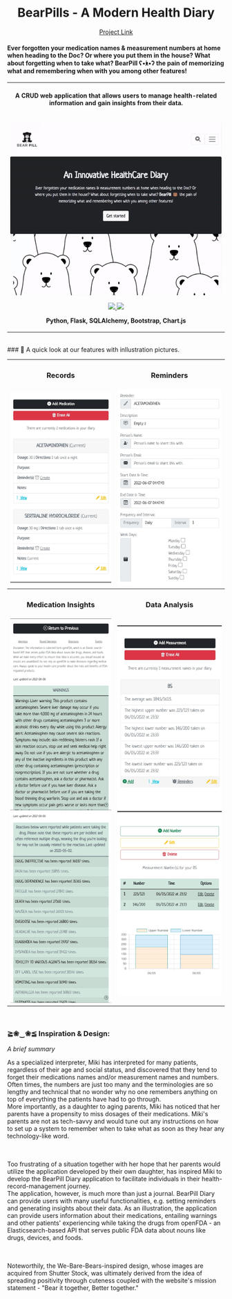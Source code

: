 <h1 align="center">BearPills - A Modern Health Diary</h1>

<p align="center">
  <a href="https://bearpilldiary.herokuapp.com/" >Project Link</a>
</p>

#### Ever forgotten your medication names & measurement numbers at home when heading to the Doc? Or where you put them in the house? What about forgetting when to take what? BearPill ʕ•́ᴥ•̀ʔ the pain of memorizing what and remembering when with you among other features!

<table align="center">
  <tr>
    <td width="50%" valign="top">
      <h4 align="center">A CRUD web application that allows users to manage health-related information and gain insights from their data.</h4>
        <br />
      <a target="_blank" href="https://bearpilldiary.herokuapp.com/">
            <img src="https://github.com/miki-reynolds/miki-reynolds/blob/688823c5c22a05b4bdf5b40252ba7d511ae598ac/img/bearpillgif.gif" width="100%" alt="BearPill Diary"/>
      </a>
        <br />
      <p align="center">
          <a href="https://github.com/miki-reynolds/BearPill-Diary" target="_blank">
		        <img src="https://img.shields.io/badge/-Repo-000?style=for-the-badge&logo=Github&logoColor=white" />
	        </a>
	        <a href="https://bearpilldiary.herokuapp.com/" target="_blank">
    		    <img src="https://img.shields.io/badge/-Website-fff?style=for-the-badge&logo=Wordpress&logoColor=black" />
  	      </a>
      </p>
      <p align="center"><strong>Python, Flask, SQLAlchemy, Bootstrap, Chart.js</strong></p>
    </td>
  </tr>
</table>	

<br />
### 📔 A quick look at our features with inllustration pictures.

<br />
<table>
  <tr>
    <th valign="top"><h3 align="center">Records</h3></th>
    <th valign="top"><h3 align="center">Reminders</h3></th>
  </tr>
  
  <tr align="center">
    <td><img src="https://github.com/miki-reynolds/BearPill-Diary/blob/64ba823d7b626d7e59c3097b8b76f5140192594c/readme_img/meds.jpg" width="100%" alt="Insight1"/>
    </td>
    <td><img src="https://github.com/miki-reynolds/BearPill-Diary/blob/64ba823d7b626d7e59c3097b8b76f5140192594c/readme_img/remin.jpg" width="100%" alt="Insight1"/>
    </td>
  </tr>

  <tr>
    <th valign="top"><h3 align="center">Medication Insights</h3></th>
    <th valign="top"><h3 align="center">Data Analysis</h3></th>
  </tr>
  
  <tr align="center">
    <td>
	<img src="https://github.com/miki-reynolds/BearPill-Diary/blob/64ba823d7b626d7e59c3097b8b76f5140192594c/readme_img/ins1.jpg" width="100%" alt="Insights"/>
	<img src="https://github.com/miki-reynolds/BearPill-Diary/blob/64ba823d7b626d7e59c3097b8b76f5140192594c/readme_img/ins2.jpg" width="100%" alt="Insights"/>
    </td>
    <td>
	<img src="https://github.com/miki-reynolds/BearPill-Diary/blob/64ba823d7b626d7e59c3097b8b76f5140192594c/readme_img/mea.jpg" width="100%" alt="Data Analysis"/>
	<img src="https://github.com/miki-reynolds/BearPill-Diary/blob/64ba823d7b626d7e59c3097b8b76f5140192594c/readme_img/da.jpg" width="100%" alt="Data Analysis"/>
    </td>
  </tr>
</table>

<br />

### ≧❀‿❀≦ Inspiration & Design:
_A brief summary_
<br />

<p>
As a specialized interpreter, Miki has interpreted for many patients, regardless of their age and social status, and discovered that they tend to forget their medications names and/or measurement names and numbers. Often times, the numbers are just too many and the terminologies are so lengthy and technical that no wonder why no one remembers anything on top of everything the patients have had to go through. 
<br />
More importantly, as a daughter to aging parents, Miki has noticed that her parents have a propensity to miss dosages of their medications. Miki's parents are not as tech-savvy and would tune out any instructions on how to set up a system to remember when to take what as soon as they hear any technology-like word.
  
<br /> <br />
Too frustrating of a situation together with her hope that her parents would utilize the application developed by their own daughter, has inspired Miki to develop the BearPill Diary application to facilitate individuals in their health-record-management journey.
<br />
The application, however, is much more than just a journal. BearPill Diary can provide users with many useful functionalities, e.g. setting reminders and generating insights about their data. As an illustration, the application can provide users information about their medications, entailing warnings and other patients' experiencing while taking the drugs from openFDA - an Elasticsearch-based API that serves public FDA data about nouns like drugs, devices, and foods.
  
<br /> <br />
Noteworthily, the We-Bare-Bears-inspired design, whose images are acquired from Shutter Stock, was ultimately derived from the idea of spreading positivity through cuteness coupled with the website's mission statement - "Bear it together, Better together." 
</p>
